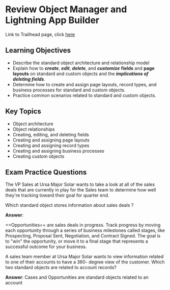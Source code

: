 # Review Object Manager and Lightning App Builder

Link to Trailhead page, click [here](https://trailhead.salesforce.com/de/content/learn/modules/administrator-certification-prep-setup-and-objects/practice-user-setup?trail_id=administrator-certification-prep)

## Learning Objectives

- Describe the standard object architecture and relationship model
- Explain how to **_create_**, **_edit_**, **_delete_**, and **_customize_** **fields** and **page layouts** on standard and custom objects and the **_implications of deleting fields_**.
- Determine how to create and assign page layouts, record types, and business processes for standard and custom objects.
- Practice common scenarios related to standard and custom objects.


## Key Topics
- Object architecture
- Object relationships
- Creating, editing, and deleting fields
-  Creating and assigning page layouts
- Creating and assigning record types
- Creating and assigning business processes
-  Creating custom objects

## Exam Practice Questions
The VP Sales at Ursa Major Solar wants to take a look at all of the sales deals that are currently in play for the Sales team to determine how well they're tracking toward their goal for quarter end.

Which standard object stores information about sales deals ?

**Answer**:

==Opportunities== are sales deals in progress. Track progress by moving each opportunity through a series of business milestones called stages, like Prospecting, Proposal Sent, Negotiation, and Contract Signed. The goal is to "win" the opportunity, or move it to a final stage that represents a successful outcome for your business.

A sales team member at Ursa Major Solar wants to view information related to one of their accounts to have a 360- degree view of the customer. 
Which two standard objects are related to account records?

**Answer**:  Cases and Opportunities are standard objects related to an account